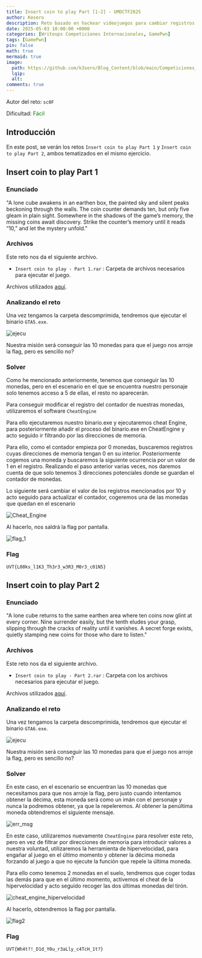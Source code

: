 ```yaml
---
title: Insert coin to play Part [1-2] - UMDCTF2025
author: Kesero
description: Reto basado en hackear videojuegos para cambiar registros a nuestra voluntad
date: 2025-05-03 10:00:00 +0000
categories: [Writeups Competiciones Internacionales, GamePwn]
tags: [GamePwn]
pin: false
math: true
mermaid: true
image:
  path: https://github.com/k3sero/Blog_Content/blob/main/Competiciones_Internacionales_Writeups/2025/UniVsThreatsCTF2025/GamePwn/Insert%20coin%20to%20play/prompt.png?raw=true
  lqip: 
  alt: 
comments: true
---
```


Autor del reto: `sc0F`

Dificultad: <font color=green>Fácil</font>

## Introducción

En este post, se verán los retos `Insert coin to play Part 1` y `Insert coin to play Part 2`, ambos tematizados en el mismo ejercicio.

## Insert coin to play Part 1 

### Enunciado

"A lone cube awakens in an earthen box, the painted sky and silent peaks beckoning through the walls. The coin counter demands ten, but only five gleam in plain sight. Somewhere in the shadows of the game’s memory, the missing coins await discovery. Strike the counter’s memory until it reads “10,” and let the mystery unfold."

### Archivos

Este reto nos da el siguiente archivo.

- `Insert coin to play - Part 1.rar` : Carpeta de archivos necesarios para ejecutar el juego.

Archivos utilizados [aquí](https://drive.google.com/drive/folders/1zl7a9cuc_UhSyukWFGzUdot7X18UY0e7?usp=sharing).

### Analizando el reto

Una vez tengamos la carpeta descomprimida, tendremos que ejecutar el binario `GTA5.exe`.

![ejecu](https://github.com/k3sero/Blog_Content/blob/main/Competiciones_Internacionales_Writeups/2025/UniVsThreatsCTF2025/GamePwn/Insert%20coin%20to%20play/Insert%20coin%20to%20play%20-%20Part%201/img/ejecu.png?raw=true)

Nuestra misión será conseguir las 10 monedas para que el juego nos arroje la flag, pero es sencillo no?

### Solver

Como he mencionado anteriormente, tenemos que conseguir las 10 monedas, pero en el escenario en el que se encuentra nuestro personaje solo tenemos acceso a 5 de ellas, el resto no aparecerán.

Para conseguir modificar el registro del contador de nuestras monedas, utilizaremos el software `CheatEngine`

Para ello ejecutaremos nuestro binario.exe y ejecutaremos cheat Engine, para posteriormente añadir el proceso del binario.exe en CheatEngine y acto seguido ir filtrando por las direcciones de memoria.

Para ello, como el contador empieza por 0 monedas, buscaremos registros cuyas direcciones de memoria tengan 0 en su interior. Posteriormente cogemos una moneda y buscaremos la siguiente ocurrencia por un valor de 1 en el registro. Realizando el paso anterior varias veces, nos daremos cuenta de que solo tenemos 3 direcciones potenciales donde se guardan el contador de monedas.

Lo siguiente será cambiar el valor de los registros mencionados por 10 y acto seguido para actualizar el contador, cogeremos una de las monedas que quedan en el escenario

![Cheat_Engine](https://github.com/k3sero/Blog_Content/blob/main/Competiciones_Internacionales_Writeups/2025/UniVsThreatsCTF2025/GamePwn/Insert%20coin%20to%20play/Insert%20coin%20to%20play%20-%20Part%201/img/cheat.png?raw=true)

Al hacerlo, nos saldrá la flag por pantalla.

![flag_1](https://github.com/k3sero/Blog_Content/blob/main/Competiciones_Internacionales_Writeups/2025/UniVsThreatsCTF2025/GamePwn/Insert%20coin%20to%20play/Insert%20coin%20to%20play%20-%20Part%201/img/flag.png?raw=true)

### Flag
`UVT{L00ks_l1K3_Th3r3_w3R3_M0r3_c01N5}`


## Insert coin to play Part 2

### Enunciado

"A lone cube returns to the same earthen area where ten coins now glint at every corner. Nine surrender easily, but the tenth eludes your grasp, slipping through the cracks of reality until it vanishes. A secret forge exists, quietly stamping new coins for those who dare to listen."

### Archivos

Este reto nos da el siguiente archivo.

- `Insert coin to play - Part 2.rar` : Carpeta con los archivos necesarios para ejecutar el juego.

Archivos utilizados [aquí](https://drive.google.com/drive/folders/1zl7a9cuc_UhSyukWFGzUdot7X18UY0e7?usp=sharing).

### Analizando el reto

Una vez tengamos la carpeta descomprimida, tendremos que ejecutar el binario `GTA6.exe`.

![ejecu](https://github.com/k3sero/Blog_Content/blob/main/Competiciones_Internacionales_Writeups/2025/UniVsThreatsCTF2025/GamePwn/Insert%20coin%20to%20play/Insert%20coin%20to%20play%20-%20Part%201/img/ejecu.png?raw=true)

Nuestra misión será conseguir las 10 monedas para que el juego nos arroje la flag, pero es sencillo no?

### Solver

En este caso, en el escenario se encuentran las 10 monedas que necesitamos para que nos arroje la flag, pero justo cuando intentamos obtener la décima, esta moneda será como un imán con el personaje y nunca la podremos obtener, ya que la repeleremos. Al obtener la penúltima moneda obtendremos el siguiente mensaje.

![err_msg](https://github.com/k3sero/Blog_Content/blob/main/Competiciones_Internacionales_Writeups/2025/UniVsThreatsCTF2025/GamePwn/Insert%20coin%20to%20play/Insert%20coin%20to%20play%20-%20Part%202/img/err_msg.png?raw=true)

En este caso, utilizaremos nuevamente `CheatEngine` para resolver este reto, pero en vez de filtrar por direcciones de memoria para introducir valores a nuestra voluntad, utilizaremos la herramienta de hipervelocidad, para engañar al juego en el último momento y obtener la décima moneda forzando al juego a que no ejecute la función que repele la última moneda.

Para ello como tenemos 2 monedas en el suelo, tendremos que coger todas las demás para que en el último momento, activemos el cheat de la hipervelocidad y acto seguido recoger las dos últimas monedas del tirón.

![cheat_engine_hipervelocidad](https://github.com/k3sero/Blog_Content/blob/main/Competiciones_Internacionales_Writeups/2025/UniVsThreatsCTF2025/GamePwn/Insert%20coin%20to%20play/Insert%20coin%20to%20play%20-%20Part%202/img/paint2.png?raw=true)

Al hacerlo, obtendremos la flag por pantalla.

![flag2](https://github.com/k3sero/Blog_Content/blob/main/Competiciones_Internacionales_Writeups/2025/UniVsThreatsCTF2025/GamePwn/Insert%20coin%20to%20play/Insert%20coin%20to%20play%20-%20Part%202/img/flag2.png?raw=true)

### Flag

`UVT{Wh4t?!_D1d_Y0u_r3aLly_c4TcH_1t?}`